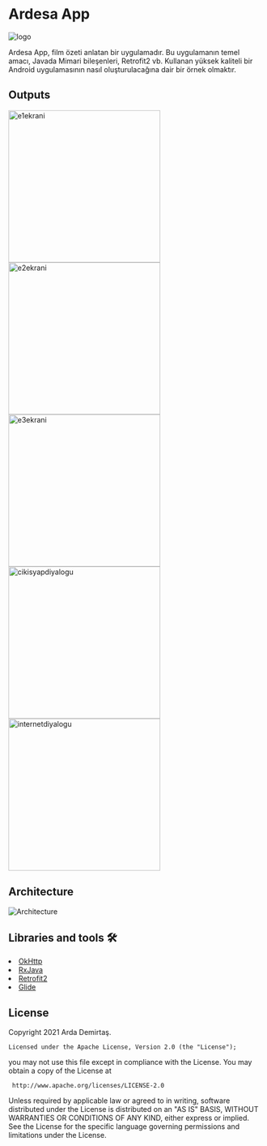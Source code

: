 

# Ardesa App
![logo](https://raw.githubusercontent.com/Ardadrts/h5170028ardademirtas/master/img/logo..png)
<p>Ardesa App, film özeti anlatan bir uygulamadır.
  Bu uygulamanın temel amacı, Javada Mimari bileşenleri, Retrofit2 vb. Kullanan yüksek kaliteli bir Android uygulamasının nasıl oluşturulacağına dair bir örnek olmaktır.
  
</p>

<h2 id="ekran">Outputs</h2>
<p>
  <img height= "300"  src="https://github.com/Ardadrts/h5170028ardademirtas/blob/master/app/screens/e1ekrani.PNG" alt="e1ekrani" />
  <img height= "300"  src="https://github.com/Ardadrts/h5170028ardademirtas/blob/master/app/screens/e2ekrani.png" alt="e2ekrani" />
  <img height= "300"  src="https://github.com/Ardadrts/h5170028ardademirtas/blob/master/app/screens/e3ekrani.PNG" alt="e3ekrani" />
  <img height= "300"  src="https://github.com/Ardadrts/h5170028ardademirtas/blob/master/app/screens/cikisdiyalogu.png" alt="cikisyapdiyalogu" />
  <img height= "300"  src="https://github.com/Ardadrts/h5170028ardademirtas/blob/master/app/screens/internetdiyalog.png" alt="internetdiyalogu" />

</p>

## Architecture

![Architecture](https://github.com/Ardadrts/h5170028ardademirtas/blob/master/img/mimari.PNG)




## Libraries and tools 🛠
<li><a href="https://github.com/square/okhttp">OkHttp</a></li>
<li><a href="https://github.com/ReactiveX/RxJava">RxJava</a></li>
<li><a href="https://github.com/square/retrofit">Retrofit2</a></li>
<li><a href="https://github.com/bumptech/glide">Glide</a></li>



<h2 id="lisans">License</h2>

Copyright 2021 Arda Demirtaş.

    Licensed under the Apache License, Version 2.0 (the "License");
  you may not use this file except in compliance with the License.
  You may obtain a copy of the License at

     http://www.apache.org/licenses/LICENSE-2.0
  
  Unless required by applicable law or agreed to in writing, software
  distributed under the License is distributed on an "AS IS" BASIS,
  WITHOUT WARRANTIES OR CONDITIONS OF ANY KIND, either express or implied.
  See the License for the specific language governing permissions and
  limitations under the License.

